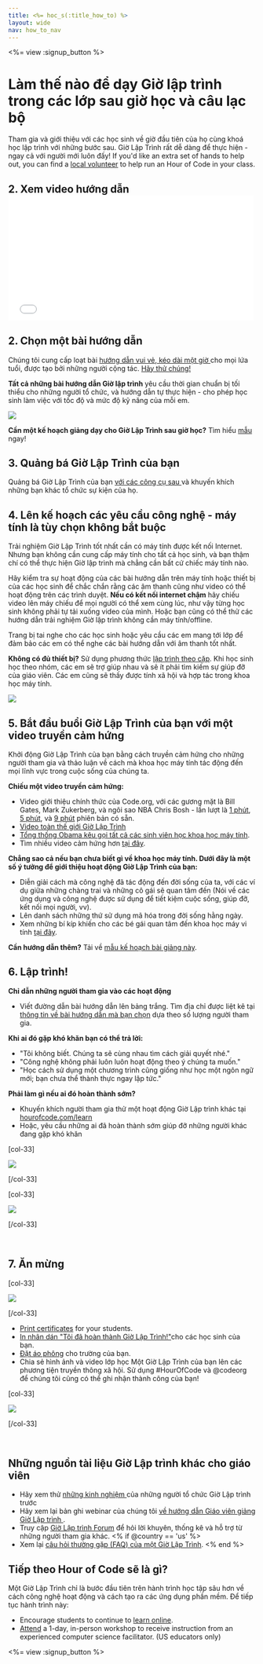```yaml
---
title: <%= hoc_s(:title_how_to) %>
layout: wide
nav: how_to_nav
---
```

<%= view :signup_button %>

# Làm thế nào để dạy Giờ lập trình trong các lớp sau giờ học và câu lạc bộ

Tham gia và giới thiệu với các học sinh về giờ đầu tiên của họ cùng khoá học lập trình với những bước sau. Giờ Lập Trình rất dễ dàng để thực hiện - ngay cả với người mới luôn đấy! If you'd like an extra set of hands to help out, you can find a [local volunteer](<%= codeorg_url('/volunteer/local') %>) to help run an Hour of Code in your class.

## 2. Xem video hướng dẫn <iframe width="500" height="255" src="//www.youtube.com/embed/SrnvvWDm73k" frameborder="0" allowfullscreen mark="crwd-mark"></iframe> 

## 2. Chọn một bài hướng dẫn

Chúng tôi cung cấp loạt bài [ hướng dẫn vui vẻ, kéo dài một giờ ](<%= resolve_url('/learn') %>) cho mọi lứa tuổi, được tạo bởi những người cộng tác. [Hãy thử chúng!](<%= resolve_url('/learn') %>)

**Tất cả những bài hướng dẫn Giờ lập trình** yêu cầu thời gian chuẩn bị tối thiểu cho những người tổ chức, và hướng dẫn tự thực hiện - cho phép học sinh làm việc với tốc độ và mức độ kỹ năng của mỗi em.

[![](/images/fit-700/tutorials.png)](<%= resolve_url('/learn') %>)

**Cần một kế hoạch giảng dạy cho Giờ Lập Trình sau giờ học?** Tìm hiểu [mẫu](/files/AfterschoolEducatorLessonPlanOutline.docx) ngay!

## 3. Quảng bá Giờ Lập Trình của bạn

Quảng bá Giờ Lập Trình của bạn [với các công cụ sau ](<%= resolve_url('/promote') %>) và khuyến khích những bạn khác tổ chức sự kiện của họ.

## 4. Lên kế hoạch các yêu cầu công nghệ - máy tính là tùy chọn không bắt buộc

Trải nghiệm Giờ Lập Trình tốt nhất cần có máy tính được kết nối Internet. Nhưng bạn không cần cung cấp máy tính cho tất cả học sinh, và bạn thậm chí có thể thực hiện Giờ lập trình mà chẳng cần bất cứ chiếc máy tính nào.

Hãy kiểm tra sự hoạt động của các bài hướng dẫn trên máy tính hoặc thiết bị của các học sinh để chắc chắn rằng các âm thanh cũng như video có thể hoạt động trên các trình duyệt. **Nếu có kết nối internet chậm** hãy chiếu video lên máy chiếu để mọi người có thể xem cùng lúc, như vậy từng học sinh không phải tự tải xuống video của mình. Hoặc bạn cũng có thể thử các hướng dẫn trải nghiệm Giờ lập trình không cần máy tính/offline.

Trang bị tai nghe cho các học sinh hoặc yêu cầu các em mang tới lớp để đảm bảo các em có thể nghe các bài hướng dẫn với âm thanh tốt nhất.

**Không có đủ thiết bị?** Sử dụng phương thức [ lập trình theo cặp](https://www.youtube.com/watch?v=vgkahOzFH2Q). Khi học sinh học theo nhóm, các em sẽ trợ giúp nhau và sẽ ít phải tìm kiếm sự giúp đỡ của giáo viên. Các em cũng sẽ thấy được tính xã hội và hợp tác trong khoa học máy tính.

<img src="/images/fit-350/group_ipad.jpg" />

## 5. Bắt đầu buổi Giờ Lập Trình của bạn với một video truyền cảm hứng

Khởi động Giờ Lập Trình của bạn bằng cách truyền cảm hứng cho những người tham gia và thảo luận về cách mà khoa học máy tính tác động đến mọi lĩnh vực trong cuộc sống của chúng ta.

**Chiếu một video truyền cảm hứng:**

- Video giới thiệu chính thức của Code.org, với các gương mặt là Bill Gates, Mark Zukerberg, và ngôi sao NBA Chris Bosh - lần lượt là [1 phút](https://www.youtube.com/watch?v=qYZF6oIZtfc), [5 phút](https://www.youtube.com/watch?v=nKIu9yen5nc), và [9 phút](https://www.youtube.com/watch?v=dU1xS07N-FA) phiên bản có sẵn.
- [Video toàn thế giới Giờ Lập Trình](https://www.youtube.com/watch?v=KsOIlDT145A)
- [ Tổng thống Obama kêu gọi tất cả các sinh viên học khoa học máy tính](https://www.youtube.com/watch?v=6XvmhE1J9PY).
- Tìm nhiều video cảm hứng hơn [tại đây](https://www.youtube.com/playlist?list=PLzdnOPI1iJNfpD8i4Sx7U0y2MccnrNZuP).

**Chẳng sao cả nếu bạn chưa biết gì về khoa học máy tính. Dưới đây là một số ý tưởng để giới thiệu hoạt động Giờ Lập Trình của bạn:**

- Diễn giải cách mà công nghệ đã tác động đến đời sống của ta, với các ví dụ giữa những chàng trai và những cô gái sẽ quan tâm đến (Nói về các ứng dụng và công nghệ được sử dụng để tiết kiệm cuộc sống, giúp đỡ, kết nối mọi người, vv).
- Lên danh sách những thứ sử dụng mã hóa trong đời sống hằng ngày.
- Xem những bí kíp khiến cho các bé gái quan tâm đến khoa học máy vi tính [tại đây](<%= resolve_url('https://code.org/girls') %>).

**Cần hướng dẫn thêm?** Tải về [mẫu kế hoạch bài giảng này](/files/AfterschoolEducatorLessonPlanOutline.docx).

## 6. Lập trình!

**Chỉ dẫn những người tham gia vào các hoạt động**

- Viết đường dẫn bài hướng dẫn lên bảng trắng. Tìm địa chỉ được liệt kê tại [thông tin về bài hướng dẫn mà bạn chọn](<%= resolve_url('/learn') %>) dựa theo số lượng người tham gia.

**Khi ai đó gặp khó khăn bạn có thể trả lời:**

- "Tôi không biết. Chúng ta sẽ cùng nhau tìm cách giải quyết nhé."
- "Công nghệ không phải luôn luôn hoạt động theo ý chúng ta muốn."
- "Học cách sử dụng một chương trình cũng giống như học một ngôn ngữ mới; bạn chưa thể thành thực ngay lập tức."

**Phải làm gì nếu ai đó hoàn thành sớm?**

- Khuyến khích người tham gia thử một hoạt động Giờ Lập trình khác tại [hourofcode.com/learn](<%= resolve_url('/learn') %>)
- Hoặc, yêu cầu những ai đã hoàn thành sớm giúp đỡ những người khác đang gặp khó khăn 

[col-33]

![](/images/fit-250/highschoolgirls.jpeg)

[/col-33]

[col-33]

![](/images/fit-300/group_ar.jpg)

[/col-33]

<p style="clear:both">&nbsp;</p>

## 7. Ăn mừng

[col-33]

![](/images/fit-300/boy-certificate.jpg)

[/col-33]

- [Print certificates](<%= codeorg_url('/certificates') %>) for your students.
- [In nhãn dán "Tôi đã hoàn thành Giờ Lập Trình!"](<%= resolve_url('/promote/resources#stickers') %>)cho các học sinh của bạn.
- [Đặt áo phông](http://blog.code.org/post/132608499493/hour-of-code-shirts-and-more) cho trường của bạn.
- Chia sẻ hình ảnh và video lớp học Một Giờ Lập Trình của bạn lên các phương tiện truyền thông xã hội. Sử dụng #HourOfCode và @codeorg để chúng tôi cũng có thể ghi nhận thành công của bạn!

[col-33]

![](/images/fit-260/highlight-certificates.jpg)

[/col-33]

<p style="clear:both">&nbsp;</p>

## Những nguồn tài liệu Giờ Lập trình khác cho giáo viên

- Hãy xem thử [những kinh nghiệm ](http://www.slideshare.net/TeachCode/hour-of-code-best-practices-for-successful-educators-51273466) của những người tổ chức Giờ Lập trình trước
- Hãy xem lại bản ghi webinar của chúng tôi [ về hướng dẫn Giáo viên giảng Giờ Lập trình ](https://youtu.be/EJeMeSW2-Mw).
- Truy cập [Giờ Lập trình Forum](http://forum.code.org/c/plc/hour-of-code) để hỏi lời khuyên, thống kê và hỗ trợ từ những người tham gia khác. <% if @country == 'us' %>
- Xem lại [ câu hỏi thường gặp (FAQ) của một Giờ Lập Trình](https://support.code.org/hc/en-us/categories/200147083-Hour-of-Code). <% end %>

## Tiếp theo Hour of Code sẽ là gì?

Một Giờ Lập Trình chỉ là bước đầu tiên trên hành trình học tập sâu hơn về cách công nghệ hoạt động và cách tạo ra các ứng dụng phần mềm. Để tiếp tục hành trình này:

- Encourage students to continue to [learn online](<%= codeorg_url('/learn/beyond') %>).
- [Attend](<%= codeorg_url('/professional-development-workshops') %>) a 1-day, in-person workshop to receive instruction from an experienced computer science facilitator. (US educators only)

<%= view :signup_button %>